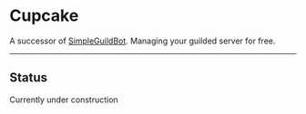 # Cupcake
 A successor of [SimpleGuildBot](https://github.com/RedFurrFox/SimpleGuildBot). Managing your guilded server for free.

---

## Status
 Currently under construction
